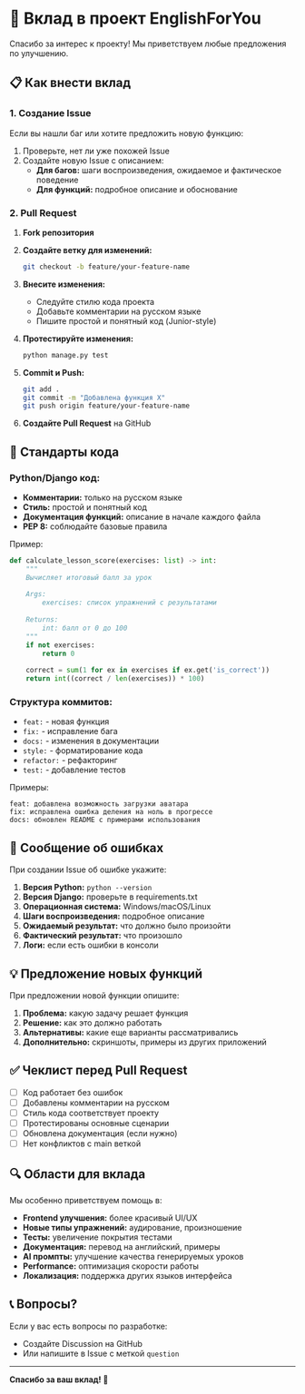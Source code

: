 # 🤝 Вклад в проект EnglishForYou

Спасибо за интерес к проекту! Мы приветствуем любые предложения по улучшению.

## 📋 Как внести вклад

### 1. Создание Issue

Если вы нашли баг или хотите предложить новую функцию:

1. Проверьте, нет ли уже похожей Issue
2. Создайте новую Issue с описанием:
   - **Для багов:** шаги воспроизведения, ожидаемое и фактическое поведение
   - **Для функций:** подробное описание и обоснование

### 2. Pull Request

1. **Fork репозитория**
2. **Создайте ветку для изменений:**
   ```bash
   git checkout -b feature/your-feature-name
   ```

3. **Внесите изменения:**
   - Следуйте стилю кода проекта
   - Добавьте комментарии на русском языке
   - Пишите простой и понятный код (Junior-style)

4. **Протестируйте изменения:**
   ```bash
   python manage.py test
   ```

5. **Commit и Push:**
   ```bash
   git add .
   git commit -m "Добавлена функция X"
   git push origin feature/your-feature-name
   ```

6. **Создайте Pull Request** на GitHub

## 📝 Стандарты кода

### Python/Django код:

- **Комментарии:** только на русском языке
- **Стиль:** простой и понятный код
- **Документация функций:** описание в начале каждого файла
- **PEP 8:** соблюдайте базовые правила

Пример:
```python
def calculate_lesson_score(exercises: list) -> int:
    """
    Вычисляет итоговый балл за урок
    
    Args:
        exercises: список упражнений с результатами
        
    Returns:
        int: балл от 0 до 100
    """
    if not exercises:
        return 0
    
    correct = sum(1 for ex in exercises if ex.get('is_correct'))
    return int((correct / len(exercises)) * 100)
```

### Структура коммитов:

- `feat:` - новая функция
- `fix:` - исправление бага
- `docs:` - изменения в документации
- `style:` - форматирование кода
- `refactor:` - рефакторинг
- `test:` - добавление тестов

Примеры:
```
feat: добавлена возможность загрузки аватара
fix: исправлена ошибка деления на ноль в прогрессе
docs: обновлен README с примерами использования
```

## 🐛 Сообщение об ошибках

При создании Issue об ошибке укажите:

1. **Версия Python:** `python --version`
2. **Версия Django:** проверьте в requirements.txt
3. **Операционная система:** Windows/macOS/Linux
4. **Шаги воспроизведения:** подробное описание
5. **Ожидаемый результат:** что должно было произойти
6. **Фактический результат:** что произошло
7. **Логи:** если есть ошибки в консоли

## 💡 Предложение новых функций

При предложении новой функции опишите:

1. **Проблема:** какую задачу решает функция
2. **Решение:** как это должно работать
3. **Альтернативы:** какие еще варианты рассматривались
4. **Дополнительно:** скриншоты, примеры из других приложений

## ✅ Чеклист перед Pull Request

- [ ] Код работает без ошибок
- [ ] Добавлены комментарии на русском
- [ ] Стиль кода соответствует проекту
- [ ] Протестированы основные сценарии
- [ ] Обновлена документация (если нужно)
- [ ] Нет конфликтов с main веткой

## 🔍 Области для вклада

Мы особенно приветствуем помощь в:

- **Frontend улучшения:** более красивый UI/UX
- **Новые типы упражнений:** аудирование, произношение
- **Тесты:** увеличение покрытия тестами
- **Документация:** перевод на английский, примеры
- **AI промпты:** улучшение качества генерируемых уроков
- **Performance:** оптимизация скорости работы
- **Локализация:** поддержка других языков интерфейса

## 📞 Вопросы?

Если у вас есть вопросы по разработке:
- Создайте Discussion на GitHub
- Или напишите в Issue с меткой `question`

---

**Спасибо за ваш вклад! 🎉**
